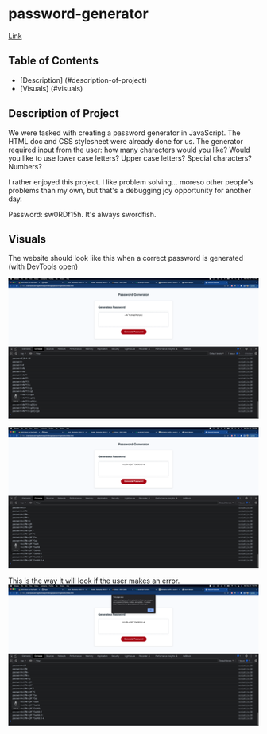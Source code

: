# password-generator

[Link](https://shmuushmuu.github.io/advanced_css-portfolio)

## Table of Contents
- [Description] (#description-of-project)
- [Visuals] (#visuals)

## Description of Project
We were tasked with creating a password generator in JavaScript. The HTML doc and CSS stylesheet were already done for us. The generator required input from the user: how many characters would you like? Would you like to use lower case letters? Upper case letters? Special characters? Numbers?

I rather enjoyed this project. I like problem solving... moreso other people's problems than my own, but that's a debugging joy opportunity for another day.

Password: sw0RDf15h.
It's always swordfish.

## Visuals
The website should look like this when a correct password is generated (with DevTools open)

![Screenshot1](/images/generated-password-1.png)

![Screenshot2](/images/generated-password-2.png)

This is the way it will look if the user makes an error.
![Screenshot3](/images/password-error.png)